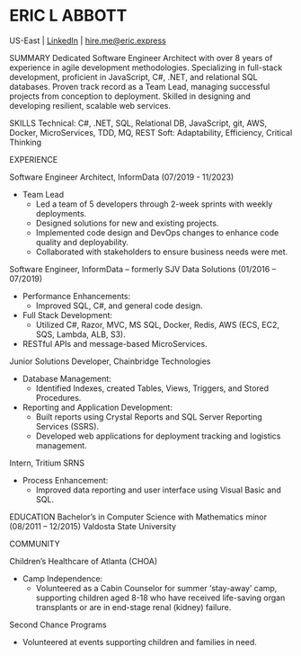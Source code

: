 # ERIC L ABBOTT

US-East | [LinkedIn](https://www.linkedin.com/in/ericlabbott/) | <hire.me@eric.express>

SUMMARY
Dedicated Software Engineer Architect with over 8 years of experience in agile development methodologies. Specializing in full-stack development, proficient in JavaScript, C#, .NET, and relational SQL databases. Proven track record as a Team Lead, managing successful projects from conception to deployment. Skilled in designing and developing resilient, scalable web services.

SKILLS
Technical: C#, .NET, SQL, Relational DB, JavaScript, git, AWS, Docker, MicroServices, TDD, MQ, REST
Soft: Adaptability, Efficiency, Critical Thinking

EXPERIENCE

Software Engineer Architect, InformData (07/2019 - 11/2023)

- Team Lead
  - Led a team of 5 developers through 2-week sprints with weekly deployments.
  - Designed solutions for new and existing projects.
  - Implemented code design and DevOps changes to enhance code quality and deployability.
  - Collaborated with stakeholders to ensure business needs were met.

Software Engineer, InformData – formerly SJV Data Solutions (01/2016 – 07/2019)

- Performance Enhancements:
  - Improved SQL, C#, and general code design.
- Full Stack Development:
  - Utilized C#, Razor, MVC, MS SQL, Docker, Redis, AWS (ECS, EC2, SQS, Lambda, ALB, S3).
- RESTful APIs and message-based MicroServices.

Junior Solutions Developer, Chainbridge Technologies

- Database Management:
  - Identified Indexes, created Tables, Views, Triggers, and Stored Procedures.
- Reporting and Application Development:
  - Built reports using Crystal Reports and SQL Server Reporting Services (SSRS).
  - Developed web applications for deployment tracking and logistics management.

Intern, Tritium SRNS

- Process Enhancement:
  - Improved data reporting and user interface using Visual Basic and SQL.

EDUCATION
Bachelor’s in Computer Science with Mathematics minor (08/2011 – 12/2015)
Valdosta State University

COMMUNITY

Children’s Healthcare of Atlanta (CHOA)

- Camp Independence:
  - Volunteered as a Cabin Counselor for summer ‘stay-away’ camp, supporting children aged 8-18 who have received life-saving organ transplants or are in end-stage renal (kidney) failure.

Second Chance Programs

- Volunteered at events supporting children and families in need.
